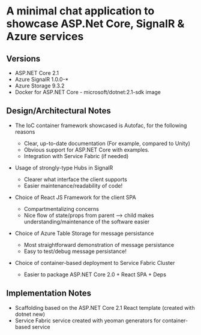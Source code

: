 # A minimal chat application to showcase ASP.Net Core, SignalR & Azure services

## Versions
- ASP.NET Core 2.1
- Azure SignalR 1.0.0-*
- Azure Storage 9.3.2
- Docker for ASP.NET Core - microsoft/dotnet:2.1-sdk image

## Design/Architectural Notes

- The IoC container framework showcased is Autofac, for the following reasons
    - Clear, up-to-date documentation (For example, compared to Unity)
    - Obvious support for ASP.NET Core with examples.
    - Integration with Service Fabric (if needed)

- Usage of strongly-type Hubs in SignalR
    - Clearer what interface the client supports
    - Easier maintenance/readability of code!

- Choice of React JS Framework for the client SPA
    - Compartmentalizing concerns
    - Nice flow of state/props from parent --> child makes understanding/maintenance of the software easier        

- Choice of Azure Table Storage for message persistance
    - Most straightforward demonstration of message persistance
    - Easy to test/debug message persistance!   

- Choice of container-based deployment to Service Fabric Cluster
    - Easier to package ASP.NET Core 2.0 + React SPA + Deps
    
## Implementation Notes

- Scaffolding based on the ASP.NET Core 2.1 React template (created with dotnet new)
- Service Fabric service created with yeoman generators for container-based service